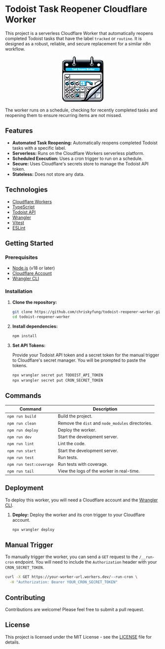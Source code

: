 # Todoist Task Reopener Cloudflare Worker

This project is a serverless Cloudflare Worker that automatically reopens completed Todoist tasks that have the label `tracked` or `routine`. It is designed as a robust, reliable, and secure replacement for a similar n8n workflow.

<figure style="text-align: center;">
  <img src="assets/icon_150x150.png" alt="icon" style="border-radius: 16px"/>
</figure>

The worker runs on a schedule, checking for recently completed tasks and reopening them to ensure recurring items are not missed.

## Features

- **Automated Task Reopening:** Automatically reopens completed Todoist tasks with a specific label.
- **Serverless:** Runs on the Cloudflare Workers serverless platform.
- **Scheduled Execution:** Uses a cron trigger to run on a schedule.
- **Secure:** Uses Cloudflare's secrets store to manage the Todoist API token.
- **Stateless:** Does not store any data.

## Technologies

- [Cloudflare Workers](https://workers.cloudflare.com/)
- [TypeScript](https://www.typescriptlang.org/)
- [Todoist API](https://developer.todoist.com/api/v1/#overview)
- [Wrangler](https://developers.cloudflare.com/workers/wrangler/)
- [Vitest](https://vitest.dev/)
- [ESLint](https://eslint.org/)

## Getting Started

### Prerequisites

- [Node.js](https://nodejs.org/en/) (v18 or later)
- [Cloudflare Account](https://dash.cloudflare.com/sign-up)
- [Wrangler CLI](https://developers.cloudflare.com/workers/wrangler/install-and-update/)

### Installation

1. **Clone the repository:**

   ```bash
   git clone https://github.com/chriskyfung/todoist-reopener-worker.git
   cd todoist-reopener-worker
   ```

2. **Install dependencies:**

   ```bash
   npm install
   ```

3. **Set API Tokens:**

   Provide your Todoist API token and a secret token for the manual trigger to Cloudflare's secret manager. You will be prompted to paste the tokens.

   ```bash
   npx wrangler secret put TODOIST_API_TOKEN
   npx wrangler secret put CRON_SECRET_TOKEN
   ```

## Commands

| Command | Description |
| --- | --- |
| `npm run build` | Build the project. |
| `npm run clean` | Remove the `dist` and `node_modules` directories. |
| `npm run deploy` | Deploy the worker. |
| `npm run dev` | Start the development server. |
| `npm run lint` | Lint the code. |
| `npm run start` | Start the development server. |
| `npm run test` | Run tests. |
| `npm run test:coverage` | Run tests with coverage. |
| `npm run tail` | View the logs of the worker in real-time. |

## Deployment

To deploy this worker, you will need a Cloudflare account and the [Wrangler CLI](https://developers.cloudflare.com/workers/wrangler/install-and-update/).

1. **Deploy:**
   Deploy the worker and its cron trigger to your Cloudflare account.

   ```bash
   npx wrangler deploy
   ```

## Manual Trigger

To manually trigger the worker, you can send a `GET` request to the `/__run-cron` endpoint. You will need to include the `Authorization` header with your `CRON_SECRET_TOKEN`.

```bash
curl -X GET https://your-worker-url.workers.dev/--run-cron \
  -H "Authorization: Bearer YOUR_CRON_SECRET_TOKEN"
```

## Contributing

Contributions are welcome! Please feel free to submit a pull request.

## License

This project is licensed under the MIT License - see the [LICENSE](LICENSE) file for details.